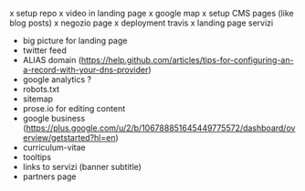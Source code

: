 x setup repo
x video in landing page
x google map
x setup CMS pages (like blog posts)
x negozio page
x deployment travis
x landing page servizi
- big picture for landing page
- twitter feed
- ALIAS domain (https://help.github.com/articles/tips-for-configuring-an-a-record-with-your-dns-provider)
- google analytics ?
- robots.txt
- sitemap
- prose.io for editing content
- google business (https://plus.google.com/u/2/b/106788851645449775572/dashboard/overview/getstarted?hl=en)
- curriculum-vitae
- tooltips
- links to servizi (banner subtitle)
- partners page